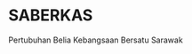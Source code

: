 # SABERKAS 
Pertubuhan Belia Kebangsaan Bersatu Sarawak
<!DOCTYPE html>
<html lang="en">
<head>
    <meta charset="UTF-8">
    <meta name="viewport" content="width=device-width, initial-scale=1.0">
    <title>Button Menu Dropdown</title>
    <style>
        /* Gaya untuk button menu */
        .dropdown {
            position: relative;
            display: inline-block;
        }

        /* Gaya untuk dropdown menu */
        .dropdown-content {
            display: none;
            position: absolute;
            background-color: #f9f9f9;
            min-width: 160px;
            box-shadow: 0px 8px 16px 0px rgba(0, 0, 0, 0.2);
            z-index: 1;
            border-radius: 5px;
        }

        /* Gaya untuk butang menu */
        .dropdown button {
            background-color: #4CAF50;
            color: white;
            padding: 10px 20px;
            font-size: 16px;
            border: none;
            border-radius: 5px;
            cursor: pointer;
        }

        /* Gaya untuk item dalam menu dropdown */
        .dropdown-content a {
            color: black;
            padding: 12px 16px;
            text-decoration: none;
            display: block;
        }

        /* Gaya apabila hover pada item menu */
        .dropdown-content a:hover {
            background-color: #ddd;
        }

        /* Show the dropdown menu when hovering */
        .dropdown:hover .dropdown-content {
            display: block;
        }
    </style>
</head>
<body>

<div class="dropdown">
  <button class="dropbtn">Menu</button>
  <div class="dropdown-content">
    <a href="#section1">Menu 1</a>
    <a href="#section2">Menu 2</a>
    <a href="#section3">Menu 3</a>
  </div>
</div>

</body>
</html>
